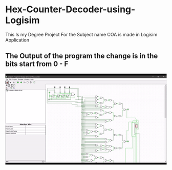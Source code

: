 # Hex-Counter-Decoder-using-Logisim
This Is my Degree Project For the Subject name COA is made in Logisim Application
## The Output of the program the change is in the bits start from 0 - F
![Snapshots](https://github.com/Aaris-Kazi/Hex-Counter-Decoder-using-Logisim/blob/master/Hex-Decoder.gif)
